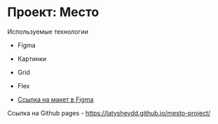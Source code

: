 # Проект: Место

Используемые технологии
* Figma
* Картинки
* Grid
* Flex


* [Ссылка на макет в Figma](https://www.figma.com/file/2cn9N9jSkmxD84oJik7xL7/JavaScript.-Sprint-4?node-id=0%3A1)

Ссылка на Github pages - https://latyshevdd.github.io/mesto-project/

